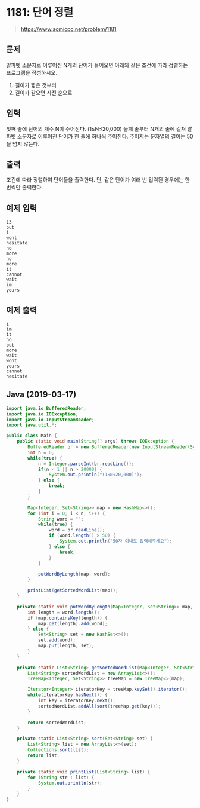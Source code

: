 # 1181: 단어 정렬
> https://www.acmicpc.net/problem/1181

## 문제
알파벳 소문자로 이루어진 N개의 단어가 들어오면 아래와 같은 조건에 따라 정렬하는 프로그램을 작성하시오.
1. 길이가 짧은 것부터
2. 길이가 같으면 사전 순으로

## 입력
첫째 줄에 단어의 개수 N이 주어진다. (1≤N≤20,000) 둘째 줄부터 N개의 줄에 걸쳐 알파벳 소문자로 이루어진 단어가 한 줄에 하나씩 주어진다. 주어지는 문자열의 길이는 50을 넘지 않는다.

## 출력
조건에 따라 정렬하여 단어들을 출력한다. 단, 같은 단어가 여러 번 입력된 경우에는 한 번씩만 출력한다.

## 예제 입력
```
13
but
i
wont
hesitate
no
more
no
more
it
cannot
wait
im
yours
```

## 예제 출력
```
i
im
it
no
but
more
wait
wont
yours
cannot
hesitate
```

## Java (2019-03-17)
```java
import java.io.BufferedReader;
import java.io.IOException;
import java.io.InputStreamReader;
import java.util.*;

public class Main {
    public static void main(String[] args) throws IOException {
        BufferedReader br = new BufferedReader(new InputStreamReader(System.in));
        int n = 0;
        while(true) {
            n = Integer.parseInt(br.readLine());
            if(n < 1 || n > 20000) {
                System.out.println("(1≤N≤20,000)");
            } else {
                break;
            }
        }

        Map<Integer, Set<String>> map = new HashMap<>();
        for (int i = 0; i < n; i++) {
            String word = "";
            while(true) {
                word = br.readLine();
                if (word.length() > 50) {
                    System.out.println("50자 이내로 입력해주세요");
                } else {
                    break;
                }
            }

            putWordByLength(map, word);
        }

        printList(getSortedWordList(map));
    }

    private static void putWordByLength(Map<Integer, Set<String>> map, String word) {
        int length = word.length();
        if (map.containsKey(length)) {
            map.get(length).add(word);
        } else {
            Set<String> set = new HashSet<>();
            set.add(word);
            map.put(length, set);
        }
    }

    private static List<String> getSortedWordList(Map<Integer, Set<String>> map) {
        List<String> sortedWordList = new ArrayList<>();
        TreeMap<Integer, Set<String>> treeMap = new TreeMap<>(map);

        Iterator<Integer> iteratorKey = treeMap.keySet().iterator();
        while(iteratorKey.hasNext()) {
            int key = iteratorKey.next();
            sortedWordList.addAll(sort(treeMap.get(key)));
        }

        return sortedWordList;
    }

    private static List<String> sort(Set<String> set) {
        List<String> list = new ArrayList<>(set);
        Collections.sort(list);
        return list;
    }

    private static void printList(List<String> list) {
        for (String str : list) {
            System.out.println(str);
        }
    }
}
```
